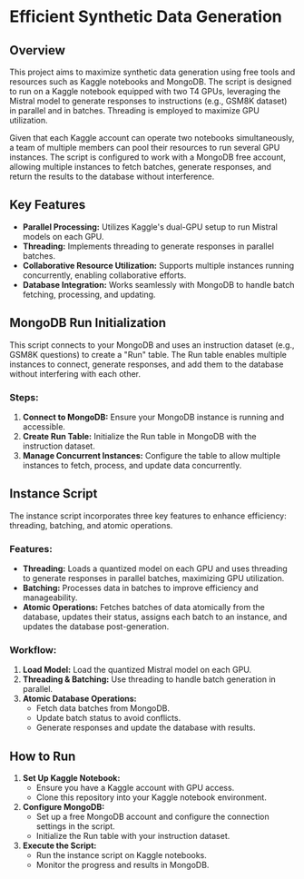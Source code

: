 # Efficient Synthetic Data Generation

## Overview

This project aims to maximize synthetic data generation using free tools and resources such as Kaggle notebooks and MongoDB. The script is designed to run on a Kaggle notebook equipped with two T4 GPUs, leveraging the Mistral model to generate responses to instructions (e.g., GSM8K dataset) in parallel and in batches. Threading is employed to maximize GPU utilization.

Given that each Kaggle account can operate two notebooks simultaneously, a team of multiple members can pool their resources to run several GPU instances. The script is configured to work with a MongoDB free account, allowing multiple instances to fetch batches, generate responses, and return the results to the database without interference.

## Key Features

- **Parallel Processing:** Utilizes Kaggle's dual-GPU setup to run Mistral models on each GPU.
- **Threading:** Implements threading to generate responses in parallel batches.
- **Collaborative Resource Utilization:** Supports multiple instances running concurrently, enabling collaborative efforts.
- **Database Integration:** Works seamlessly with MongoDB to handle batch fetching, processing, and updating.

## MongoDB Run Initialization

This script connects to your MongoDB and uses an instruction dataset (e.g., GSM8K questions) to create a "Run" table. The Run table enables multiple instances to connect, generate responses, and add them to the database without interfering with each other.

### Steps:

1. **Connect to MongoDB:** Ensure your MongoDB instance is running and accessible.
2. **Create Run Table:** Initialize the Run table in MongoDB with the instruction dataset.
3. **Manage Concurrent Instances:** Configure the table to allow multiple instances to fetch, process, and update data concurrently.

## Instance Script

The instance script incorporates three key features to enhance efficiency: threading, batching, and atomic operations.

### Features:

- **Threading:** Loads a quantized model on each GPU and uses threading to generate responses in parallel batches, maximizing GPU utilization.
- **Batching:** Processes data in batches to improve efficiency and manageability.
- **Atomic Operations:** Fetches batches of data atomically from the database, updates their status, assigns each batch to an instance, and updates the database post-generation.

### Workflow:

1. **Load Model:** Load the quantized Mistral model on each GPU.
2. **Threading & Batching:** Use threading to handle batch generation in parallel.
3. **Atomic Database Operations:** 
    - Fetch data batches from MongoDB.
    - Update batch status to avoid conflicts.
    - Generate responses and update the database with results.

## How to Run

1. **Set Up Kaggle Notebook:**
   - Ensure you have a Kaggle account with GPU access.
   - Clone this repository into your Kaggle notebook environment.
2. **Configure MongoDB:**
   - Set up a free MongoDB account and configure the connection settings in the script.
   - Initialize the Run table with your instruction dataset.
3. **Execute the Script:**
   - Run the instance script on Kaggle notebooks.
   - Monitor the progress and results in MongoDB.
